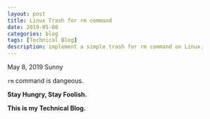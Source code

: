 ```yaml
---
layout: post
title: Linux Trash for rm command
date: 2019-05-08
categories: blog
tags: [Technical Blog]
description: implement a simple trash for rm command on Linux.
---
```


May 8, 2019   Sunny

`rm` command is dangeous.

**Stay Hungry, Stay Foolish.**

**This is my Technical Blog.**


